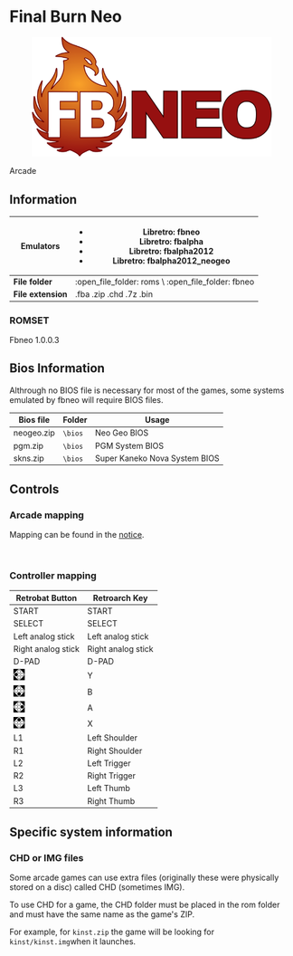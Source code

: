 # Final Burn Neo

<figure><img src="https://raw.githubusercontent.com/fabricecaruso/es-theme-carbon/5149a33eed46b2af638b06119397d4023b75131f/art/logos/fbneo.svg" alt=""><figcaption></figcaption></figure>

Arcade

## Information

| **Emulators**      | <ul><li>Libretro: fbneo</li><li>Libretro: fbalpha</li><li>Libretro: fbalpha2012</li><li>Libretro: fbalpha2012_neogeo</li></ul> |
| ------------------ | ------------------------------------------------------------------------------------------------------------------------------ |
| **File folder**    | :open\_file\_folder: roms \ :open\_file\_folder: fbneo                                                                         |
| **File extension** | .fba .zip .chd .7z .bin                                                                                                        |

### ROMSET&#x20;

Fbneo 1.0.0.3

## Bios Information

Althrough no BIOS file is necessary for most of the games, some systems emulated by fbneo will require BIOS files.

| Bios file  | Folder  | Usage                         |
| ---------- | ------- | ----------------------------- |
| neogeo.zip | `\bios` | Neo Geo BIOS                  |
| pgm.zip    | `\bios` | PGM System BIOS               |
| skns.zip   | `\bios` | Super Kaneko Nova System BIOS |

## Controls

### Arcade mapping

Mapping can be found in the [notice](http://retrobat.ovh/notice/notice.pdf).

<figure><img src="https://i.imgur.com/kXBcdsB.png" alt=""><figcaption></figcaption></figure>

### Controller mapping

| Retrobat Button                                    | Retroarch Key      |
| -------------------------------------------------- | ------------------ |
| START                                              | START              |
| SELECT                                             | SELECT             |
| Left analog stick                                  | Left analog stick  |
| Right analog stick                                 | Right analog stick |
| D-PAD                                              | D-PAD              |
| ![](<../../.gitbook/assets/image (2) (1) (1).png>) | Y                  |
| ![](<../../.gitbook/assets/image (1) (2).png>)     | B                  |
| ![](<../../.gitbook/assets/image (4) (1).png>)     | A                  |
| ![](<../../.gitbook/assets/image (3) (1) (2).png>) | X                  |
| L1                                                 | Left Shoulder      |
| R1                                                 | Right Shoulder     |
| L2                                                 | Left Trigger       |
| R2                                                 | Right Trigger      |
| L3                                                 | Left Thumb         |
| R3                                                 | Right Thumb        |

## Specific system information

### CHD or IMG files

Some arcade games can use extra files (originally these were physically stored on a disc) called CHD (sometimes IMG).&#x20;

To use CHD for a game, the CHD folder must be placed in the rom folder and must have the same name as the game's ZIP.&#x20;

For example, for `kinst.zip` the game will be looking for `kinst/kinst.img`when it launches.

<figure><img src="https://i.imgur.com/xl9iImN.png" alt=""><figcaption></figcaption></figure>
